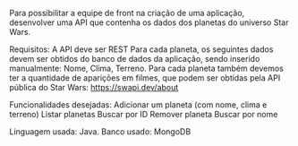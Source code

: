 Para possibilitar a equipe de front na criação de uma aplicação, desenvolver uma API que contenha os dados dos planetas do universo Star Wars.

Requisitos:
A API deve ser REST
Para cada planeta, os seguintes dados devem ser obtidos do banco de dados da aplicação, sendo inserido manualmente: Nome, Clima, Terreno.
Para cada planeta também devemos ter a quantidade de aparições em filmes, que podem ser obtidas pela API pública do Star Wars: https://swapi.dev/about

Funcionalidades desejadas:
Adicionar um planeta (com nome, clima e terreno)
Listar planetas
Buscar por ID
Remover planeta
Buscar por nome

Linguagem usada: Java.
Banco usado: MongoDB
